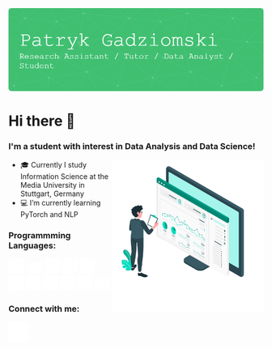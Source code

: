 ![Header](./github-header-image.png)

<h1> Hi there 👋 </h1>

<h3>I'm a student with interest in Data Analysis and Data Science!</h3>

<img align="right" width="300px" src="https://github.com/PatrykGadziomski/PatrykGadziomski/blob/main/3515462.png">

<ul align="left">
  <li>🎓 Currently I study Information Science at the Media University in Stuttgart, Germany</li>
  <li>💻 I’m currently learning PyTorch and NLP</li>
</ul>

<h3>Programmming Languages:</h3>
<div style="display: inline;">
  <img src="https://github.com/PatrykGadziomski/PatrykGadziomski/blob/main/python.png" width="30px" style='padding-right:5px;'>
  <img src="https://github.com/PatrykGadziomski/PatrykGadziomski/blob/main/R_logo.svg.png" width="30px">
  <img src="https://github.com/PatrykGadziomski/PatrykGadziomski/blob/main/excel.png" width="30px">
  <img src="https://github.com/PatrykGadziomski/PatrykGadziomski/blob/main/sql-server.png" width="30px">
  <img src="https://github.com/PatrykGadziomski/PatrykGadziomski/blob/main/html.png" width="30px">
  <img src="https://github.com/PatrykGadziomski/PatrykGadziomski/blob/main/css-3.png" width="30px">
  <img src="https://github.com/PatrykGadziomski/PatrykGadziomski/blob/main/java-script.png" width="30px">
  <img src="https://github.com/PatrykGadziomski/PatrykGadziomski/blob/main/visual-studio-code-logo-png-transparent.png" width="30px">
  <img src="https://github.com/PatrykGadziomski/PatrykGadziomski/blob/main/tableau-LOGO-new02.5c999da7245fd3cb2ad15cde4bf90d0432b626ef.png" width="30px">
  <img src="https://github.com/PatrykGadziomski/PatrykGadziomski/blob/main/github%20(1).png" width="30px">
  <img src="https://github.com/PatrykGadziomski/PatrykGadziomski/blob/main/KNIME_Logo_5000x1303_transp.png" width="30px">
</div>


<h3>Connect with me:</h3>
<a href="https://www.linkedin.com/in/patryk-gadziomski-75215a239/" target="blank"><img src="https://github.com/PatrykGadziomski/PatrykGadziomski/blob/main/linkedin.png" width="40px"></a>

